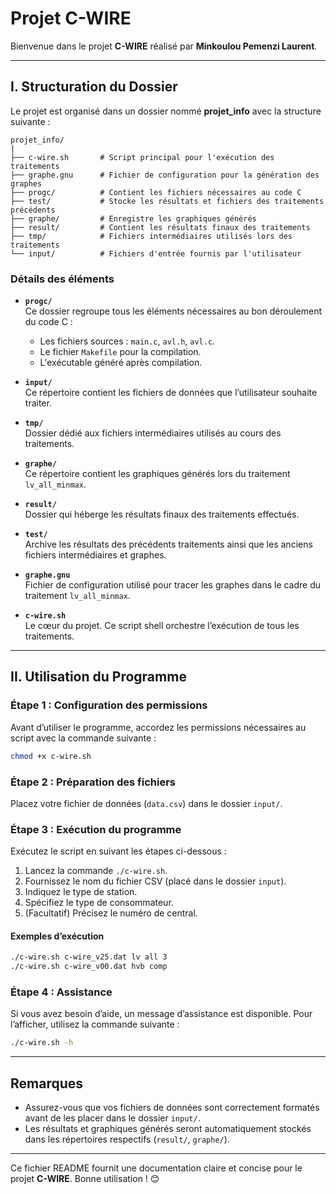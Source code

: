 # **Projet C-WIRE**

Bienvenue dans le projet **C-WIRE** réalisé par **Minkoulou Pemenzi Laurent**.

---

## **I. Structuration du Dossier**

Le projet est organisé dans un dossier nommé **projet_info** avec la structure suivante :

```
projet_info/
|
├── c-wire.sh       # Script principal pour l'exécution des traitements
├── graphe.gnu      # Fichier de configuration pour la génération des graphes
├── progc/          # Contient les fichiers nécessaires au code C
├── test/           # Stocke les résultats et fichiers des traitements précédents
├── graphe/         # Enregistre les graphiques générés
├── result/         # Contient les résultats finaux des traitements
├── tmp/            # Fichiers intermédiaires utilisés lors des traitements
└── input/          # Fichiers d'entrée fournis par l'utilisateur
```

### **Détails des éléments**

- **`progc/`**  
  Ce dossier regroupe tous les éléments nécessaires au bon déroulement du code C :  
  - Les fichiers sources : `main.c`, `avl.h`, `avl.c`.  
  - Le fichier `Makefile` pour la compilation.  
  - L'exécutable généré après compilation.  

- **`input/`**  
  Ce répertoire contient les fichiers de données que l’utilisateur souhaite traiter.  

- **`tmp/`**  
  Dossier dédié aux fichiers intermédiaires utilisés au cours des traitements.  

- **`graphe/`**  
  Ce répertoire contient les graphiques générés lors du traitement `lv_all_minmax`.  

- **`result/`**  
  Dossier qui héberge les résultats finaux des traitements effectués.  

- **`test/`**  
  Archive les résultats des précédents traitements ainsi que les anciens fichiers intermédiaires et graphes.  

- **`graphe.gnu`**  
  Fichier de configuration utilisé pour tracer les graphes dans le cadre du traitement `lv_all_minmax`.  

- **`c-wire.sh`**  
  Le cœur du projet. Ce script shell orchestre l’exécution de tous les traitements.  

---

## **II. Utilisation du Programme**

### **Étape 1 : Configuration des permissions**  
Avant d’utiliser le programme, accordez les permissions nécessaires au script avec la commande suivante :  
```bash
chmod +x c-wire.sh
```

### **Étape 2 : Préparation des fichiers**  
Placez votre fichier de données (`data.csv`) dans le dossier `input/`.  

### **Étape 3 : Exécution du programme**  
Exécutez le script en suivant les étapes ci-dessous :  
1. Lancez la commande `./c-wire.sh`.  
2. Fournissez le nom du fichier CSV (placé dans le dossier `input`).  
3. Indiquez le type de station.  
4. Spécifiez le type de consommateur.  
5. (Facultatif) Précisez le numéro de central.  

#### **Exemples d’exécution**  
```bash
./c-wire.sh c-wire_v25.dat lv all 3
./c-wire.sh c-wire_v00.dat hvb comp
```

### **Étape 4 : Assistance**  
Si vous avez besoin d’aide, un message d’assistance est disponible. Pour l’afficher, utilisez la commande suivante :  
```bash
./c-wire.sh -h
```

---

## **Remarques**

- Assurez-vous que vos fichiers de données sont correctement formatés avant de les placer dans le dossier `input/`.  
- Les résultats et graphiques générés seront automatiquement stockés dans les répertoires respectifs (`result/`, `graphe/`).  

---

Ce fichier README fournit une documentation claire et concise pour le projet **C-WIRE**. Bonne utilisation ! 😊

